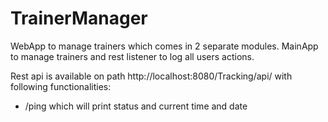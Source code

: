 # TrainerManager

WebApp to manage trainers which comes in 2 separate modules. MainApp to manage trainers and rest listener to log all users actions.

Rest api is available on path http://localhost:8080/Tracking/api/ with following functionalities:
- /ping which will print status and current time and date